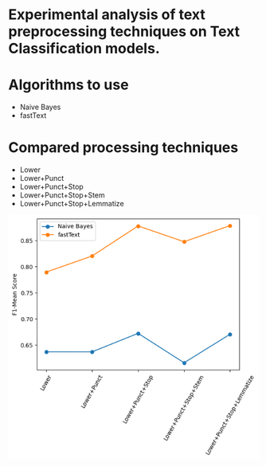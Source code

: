 # Experimental analysis of text preprocessing techniques on Text Classification models.

# Algorithms to use
- Naive Bayes
- fastText

# Compared processing techniques
- Lower
- Lower+Punct
- Lower+Punct+Stop
- Lower+Punct+Stop+Stem
- Lower+Punct+Stop+Lemmatize

![Alt Text](https://github.com/fatihsati/text-preprocess-analysis/blob/main/output.png)